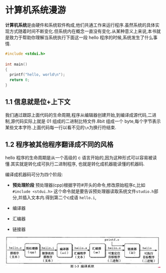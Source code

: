 # 计算机系统漫游

**计算机系统**是由硬件和系统软件构成,他们共通工作来运行程序.虽然系统的具体实现方式随着时间不断变化.但系统内在概念一直没有变化.从某种意义上来说,本书就是致力于帮助你理解当系统执行下面这一段 hello 程序的时候,系统发生了什么事情.

```c
#include <stdui.h>

int main()
{
  printf("hello, world\n");
  return 0;
}
```

## 1.1 信息就是位+上下文

我们通过跟踪上面代码的生命周期,程序从编辑器创建开始,到编译成源代码,二进制,源代码实际上就是 01 组成的二进制比特文件.8bit 组成一个 byte,每个字节表示某些文本字符.上面代码每一行以看不见的`\n`为换行符结束.

## 1.2 程序被其他程序翻译成不同的风格

hello 程序的生命周期是从一个高级的 c 语言开始的,因为这种形式可以容易被读懂.其实就是转化成可执行二进制程序, 也就是转化成机器能读懂的机器码.

编译成机器码可分为四个阶段:

- **预处理阶段**  预处理器(cpp)根据字符#开头的命令,修改原始程序c,比如`#include <stdui.h>` 这个命令就是要告诉预处理器读取系统文件`studio.h`部分,并插入文本内.得到第二个c成语 `hello.i`,
- 编译器
  
- 汇编器
- 链接器

![image](systems.jpeg)
